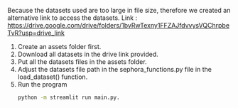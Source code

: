 Because the datasets used are too large in file size, therefore we created an alternative link to access the datasets.
Link : https://drive.google.com/drive/folders/1bvRwTexny1FFZAJfdvvysVQChrpbeTvR?usp=drive_link

1. Create an assets folder first.
2. Download all datasets in the drive link provided.
3. Put all the datasets files in the assets folder.
4. Adjust the datasets file path in the sephora_functions.py file in the load_dataset() function.
5. Run the program
   ```bash
   python -m streamlit run main.py.
